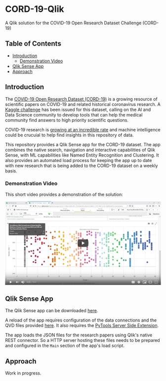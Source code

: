 # CORD-19-Qlik
A Qlik solution for the COVID-19 Open Research Dataset Challenge (CORD-19)

## Table of Contents

- [Introduction](#introduction)
    - [Demonstration Video](#demonstration-video)
- [Qlik Sense App](#qlik-sense-app)
- [Approach](#approach)

## Introduction
The [COVID-19 Open Research Dataset (CORD-19)](https://www.semanticscholar.org/cord19) is a growing resource of scientific papers on COVID-19 and related historical coronavirus research. A [Kaggle challenge](https://www.kaggle.com/allen-institute-for-ai/CORD-19-research-challenge) has been issued for this dataset, calling on the AI and Data Science community to develop tools that can help the medical community find answers to high priority scientific questions. 

COVID-19 research is [growing at an incredible rate](https://www.sciencemag.org/news/2020/05/scientists-are-drowning-covid-19-papers-can-new-tools-keep-them-afloat) and machine intelligence could be crucuial to help find insights in this repository of data.

This repository provides a Qlik Sense app for the CORD-19 dataset. The app combines the native search, navigation and interactive capabilities of Qlik Sense, with ML capabilities like Named Entity Recognition and Clustering. It also provides an automated load process for keeping the app up to date with new research that is being added to the CORD-19 dataset on a weekly basis.

### Demonstration Video
This short video provides a demonstration of the solution:

[![Demonstration Video](images/YouTube-Thumb-01.png)](https://youtu.be/5fYWgglx84M)

## Qlik Sense App
The Qlik Sense app can be downloaded [here](app/CORD-19-Challenge.qvf). 

A reload of the app requires configuration of the data connections and the QVD files provided [here](data). It also requires the [PyTools Server Side Extension](https://github.com/nabeel-oz/qlik-py-tools). 

The app loads the JSON files for the research papers using Qlik's native REST connector. So a HTTP server hosting these files needs to be prepared and configured in the `Main` section of the app's load script.

## Approach
Work in progress.

